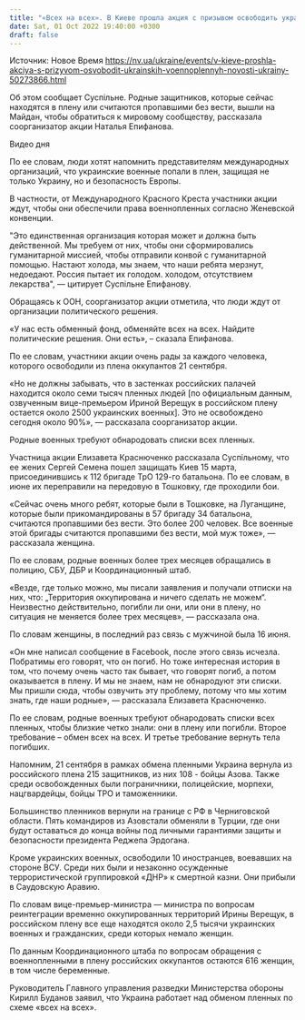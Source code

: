 ```yaml
---
title: "«Всех на всех». В Киеве прошла акция с призывом освободить украинских военных из плена"
date: Sat, 01 Oct 2022 19:40:00 +0300
draft: false
---
```

Источник: Новое Время https://nv.ua/ukraine/events/v-kieve-proshla-akciya-s-prizyvom-osvobodit-ukrainskih-voennoplennyh-novosti-ukrainy-50273866.html


Об этом сообщает Суспільне. Родные защитников, которые сейчас находятся в плену или считаются пропавшими без вести, вышли на Майдан, чтобы обратиться к мировому сообществу, рассказала соорганизатор акции Наталья Епифанова.

 Видео дня   

По ее словам, люди хотят напомнить представителям международных организаций, что украинские военные попали в плен, защищая не только Украину, но и безопасность Европы.

В частности, от Международного Красного Креста участники акции ждут, чтобы они обеспечили права военнопленных согласно Женевской конвенции.

 "Это единственная организация которая может и должна быть действенной. Мы требуем от них, чтобы они сформировались гуманитарной миссией, чтобы отправили конвой с гуманитарной помощью. Настают холода, мы знаем, что наши ребята мерзнут, недоедают. Россия пытает их голодом. холодом, отсутствием лекарства", — цитирует Суспільне Епифанову.

Обращаясь к ООН, соорганизатор акции отметила, что люди ждут от организации политического решения.

 «У нас есть обменный фонд, обменяйте всех на всех. Найдите политические решения. Они есть», – сказала Епифанова.

По ее словам, участники акции очень рады за каждого человека, которого освободили из плена оккупантов 21 сентября.

 «Но не должны забывать, что в застенках российских палачей находится около семи тысяч пленных людей [по официальным данным, озвученным вице-премьером Ириной Верещук в российском плену остается около 2500 украинских военных]. Это не освобождено сегодня около 90%», — рассказала соорганизатор акции.

Родные военных требуют обнародовать списки всех пленных.

 Участница акции Елизавета Краснюченко рассказала Суспільному, что ее жених Сергей Семена пошел защищать Киев 15 марта, присоединившись к 112 бригаде ТрО 129-го батальона. По ее словам, в июне их переправили на передовую в Тошковку, где проходили бои.

 «Сейчас очень много ребят, которые были в Тошковке, на Луганщине, которые были прикомандированы в 57 бригаду 34 батальона, считаются пропавшими без вести. Это более 200 человек. Все военные этой бригады считаются пропавшими без вести, мой муж тоже», — рассказала женщина.

По ее словам, родные военных более трех месяцев обращались в полицию, СБУ, ДБР и Координационный штаб.

 «Везде, где только можно, мы писали заявления и получали отписки на них, что: „Территория оккупирована и ничего сделать не можем“. Неизвестно действительно, погибли ли они, или они в плену, но ситуация не меняется более трех месяцев», — рассказала она.

По словам женщины, в последний раз связь с мужчиной была 16 июня.

 «Он мне написал сообщение в Facebook, после этого связь исчезла. Побратимы его говорят, что он погиб. Но тоже интересная история в том, что почему очень часто так бывает, что говорят погиб, а потом оказывается в плену. И мы не знаем, нам не обнародуют эти списки. Мы пришли сюда, чтобы озвучить эту проблему, потому что мы хотим знать, где наши родные», — рассказала Елизавета Краснюченко.

По ее словам, родные военных требуют обнародовать списки всех пленных, чтобы близкие четко знали: они в плену или погибли. Второе требование – обмен всех на всех. И третье требование вернуть тела погибших.

Напомним, 21 сентября в рамках обмена пленными Украина вернула из российского плена 215 защитников, из них 108 - бойцы Азова. Также среди освобожденных были пограничники, полицейские, морпехи, нацгвардейцы, бойцы ТРО и таможенники.

Большинство пленников вернули на границе с РФ в Черниговской области. Пять командиров из Азовстали обменяли в Турции, где они будут оставаться до конца войны под личными гарантиями защиты и безопасности президента Реджепа Эрдогана.

Кроме украинских военных, освободили 10 иностранцев, воевавших на стороне ВСУ. Среди них были и незаконно осужденные террористической группировкой «ДНР» к смертной казни. Они прибыли в Саудовскую Аравию.

По словам вице-премьер-министра — министра по вопросам реинтеграции временно оккупированных территорий Ирины Верещук, в российском плену все еще находятся около 2,5 тысячи украинских военных и гражданских, среди которых немало женщин.

По данным Координационного штаба по вопросам обращения с военнопленными в плену российских оккупантов остаются 616 женщин, в том числе беременные.

Руководитель Главного управления разведки Министерства обороны Кирилл Буданов заявил, что Украина работает над обменом пленных по схеме «всех на всех».
